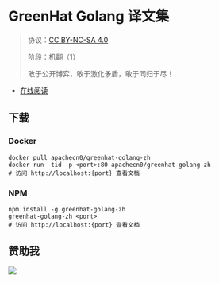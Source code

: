 <!--
    需要填充的占位符：
    
    README.md
    
        GreenHat Golang 译文集：文档中文名
        {nameEn}：文档英文名
        {urlEn}：文档原始链接
        ghgo：域名前缀
        飞龙：负责人名称
        wizardforcel：负责人 Github 用户名
        562826179：负责人 QQ
        greenhat-golang-zh：ApacheCN 的 Github 仓库名称
        greenhat-golang-zh：DockerHub 仓库名称
        greenhat-golang-zh：PYPI 包名称
        greenhat-golang-zh：NPM 包名称
    
    CNAME
    
        ghgo：域名前缀

    index.html
    
        GreenHat Golang 译文集：文档中文名
        #007d9c：显示颜色
        greenhat-golang-zh：ApacheCN 的 Github 仓库名称

    asset/docsify-flygon-footer.js
    
        greenhat-golang-zh：ApacheCN 的 Github 仓库名称
-->

# GreenHat Golang 译文集

> 协议：[CC BY-NC-SA 4.0](http://creativecommons.org/licenses/by-nc-sa/4.0/)
> 
> 阶段：机翻（1）
> 
> 敢于公开博弈，敢于激化矛盾，敢于同归于尽！

* [在线阅读](https://ghgo.flygon.net)

## 下载

### Docker

```
docker pull apachecn0/greenhat-golang-zh
docker run -tid -p <port>:80 apachecn0/greenhat-golang-zh
# 访问 http://localhost:{port} 查看文档
```

### NPM

```
npm install -g greenhat-golang-zh
greenhat-golang-zh <port>
# 访问 http://localhost:{port} 查看文档
```

## 赞助我

![](https://img-blog.csdnimg.cn/20200112005920729.png)
